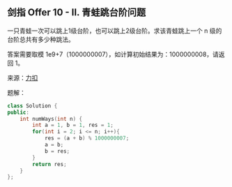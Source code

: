 ## 剑指 Offer 10 - II. 青蛙跳台阶问题
一只青蛙一次可以跳上1级台阶，也可以跳上2级台阶。求该青蛙跳上一个 n 级的台阶总共有多少种跳法。

答案需要取模 1e9+7（1000000007），如计算初始结果为：1000000008，请返回 1。

来源：[力扣](https://leetcode-cn.com/problems/qing-wa-tiao-tai-jie-wen-ti-lcof)

题解：
```C++
class Solution {
public:
    int numWays(int n) {
        int a = 1, b = 1, res = 1;
        for(int i = 2; i <= n; i++){
            res = (a + b) % 1000000007;
            a = b;
            b = res;
        }
        return res;
    }
};
```
